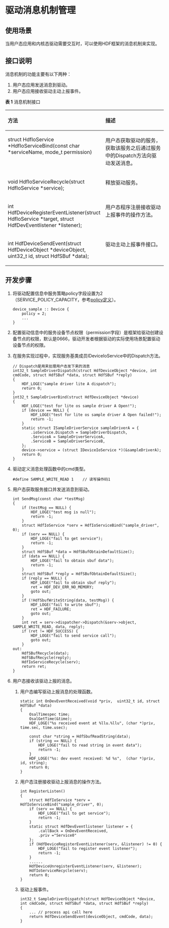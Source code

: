 # 驱动消息机制管理<a name="ZH-CN_TOPIC_0000001052657065"></a>

## 使用场景<a name="section33014541954"></a>

当用户态应用和内核态驱动需要交互时，可以使用HDF框架的消息机制来实现。

## 接口说明<a name="section538852311616"></a>

消息机制的功能主要有以下两种：

1.  用户态应用发送消息到驱动。
2.  用户态应用接收驱动主动上报事件。

**表 1**  消息机制接口

<a name="table208212674114"></a>
<table><thead align="left"><tr id="row08282618416"><th class="cellrowborder" valign="top" width="46.379999999999995%" id="mcps1.2.3.1.1"><p id="p382132664112"><a name="p382132664112"></a><a name="p382132664112"></a>方法</p>
</th>
<th class="cellrowborder" valign="top" width="53.620000000000005%" id="mcps1.2.3.1.2"><p id="p4826264419"><a name="p4826264419"></a><a name="p4826264419"></a>描述</p>
</th>
</tr>
</thead>
<tbody><tr id="row1582426174114"><td class="cellrowborder" valign="top" width="46.379999999999995%" headers="mcps1.2.3.1.1 "><p id="p182341916144420"><a name="p182341916144420"></a><a name="p182341916144420"></a>struct HdfIoService *HdfIoServiceBind(const char *serviceName, mode_t permission)</p>
</td>
<td class="cellrowborder" valign="top" width="53.620000000000005%" headers="mcps1.2.3.1.2 "><p id="p58272614113"><a name="p58272614113"></a><a name="p58272614113"></a>用户态获取驱动的服务，获取该服务之后通过服务中的Dispatch方法向驱动发送消息。</p>
</td>
</tr>
<tr id="row578565084913"><td class="cellrowborder" valign="top" width="46.379999999999995%" headers="mcps1.2.3.1.1 "><p id="p15786185024918"><a name="p15786185024918"></a><a name="p15786185024918"></a>void HdfIoServiceRecycle(struct HdfIoService *service);</p>
</td>
<td class="cellrowborder" valign="top" width="53.620000000000005%" headers="mcps1.2.3.1.2 "><p id="p47861750154912"><a name="p47861750154912"></a><a name="p47861750154912"></a>释放驱动服务。</p>
</td>
</tr>
<tr id="row1382112617413"><td class="cellrowborder" valign="top" width="46.379999999999995%" headers="mcps1.2.3.1.1 "><p id="p482182611415"><a name="p482182611415"></a><a name="p482182611415"></a>int HdfDeviceRegisterEventListener(struct HdfIoService *target, struct HdfDevEventlistener *listener);</p>
</td>
<td class="cellrowborder" valign="top" width="53.620000000000005%" headers="mcps1.2.3.1.2 "><p id="p18825261412"><a name="p18825261412"></a><a name="p18825261412"></a>用户态程序注册接收驱动上报事件的操作方法。</p>
</td>
</tr>
<tr id="row498956124019"><td class="cellrowborder" valign="top" width="46.379999999999995%" headers="mcps1.2.3.1.1 "><p id="p6412911184019"><a name="p6412911184019"></a><a name="p6412911184019"></a>int HdfDeviceSendEvent(struct HdfDeviceObject *deviceObject, uint32_t id, struct HdfSBuf *data);</p>
</td>
<td class="cellrowborder" valign="top" width="53.620000000000005%" headers="mcps1.2.3.1.2 "><p id="p1698915634018"><a name="p1698915634018"></a><a name="p1698915634018"></a>驱动主动上报事件接口。</p>
</td>
</tr>
</tbody>
</table>

## 开发步骤<a name="section946912121153"></a>

1.  将驱动配置信息中服务策略policy字段设置为2（SERVICE\_POLICY\_CAPACITY，参考[policy定义](驱动服务管理.md)）。

    ```
    device_sample :: Device {
        policy = 2;
        ...
    }
    ```

2.  配置驱动信息中的服务设备节点权限（permission字段）是框架给驱动创建设备节点的权限，默认是0666，驱动开发者根据驱动的实际使用场景配置驱动设备节点的权限。
3.  在服务实现过程中，实现服务基类成员IDeviceIoService中的Dispatch方法。

    ```
    // Dispatch是用来处理用户态发下来的消息
    int32_t SampleDriverDispatch(struct HdfDeviceObject *device, int cmdCode, struct HdfSBuf *data, struct HdfSBuf *reply)
    {
        HDF_LOGE("sample driver lite A dispatch");
        return 0;
    }
    int32_t SampleDriverBind(struct HdfDeviceObject *device)
    {
        HDF_LOGE("test for lite os sample driver A Open!");
        if (device == NULL) {
            HDF_LOGE("test for lite os sample driver A Open failed!");
            return -1;
        }
        static struct ISampleDriverService sampleDriverA = {
            .ioService.Dispatch = SampleDriverDispatch,
            .ServiceA = SampleDriverServiceA,
            .ServiceB = SampleDriverServiceB,
        };
        device->service = (struct IDeviceIoService *)(&sampleDriverA);
        return 0;
    }
    ```

4.  驱动定义消息处理函数中的cmd类型。

    ```
    #define SAMPLE_WRITE_READ 1    // 读写操作码1
    ```

5.  用户态获取服务接口并发送消息到驱动。

    ```
    int SendMsg(const char *testMsg)
    {
        if (testMsg == NULL) {
            HDF_LOGE("test msg is null");
            return -1;
        }
        struct HdfIoService *serv = HdfIoServiceBind("sample_driver", 0);
        if (serv == NULL) {
            HDF_LOGE("fail to get service");
            return -1;
        }
        struct HdfSBuf *data = HdfSBufObtainDefaultSize();
        if (data == NULL) {
            HDF_LOGE("fail to obtain sbuf data");
            return -1;
        }
        struct HdfSBuf *reply = HdfSBufObtainDefaultSize();
        if (reply == NULL) {
            HDF_LOGE("fail to obtain sbuf reply");
            ret = HDF_DEV_ERR_NO_MEMORY;
            goto out;
        }
        if (!HdfSbufWriteString(data, testMsg)) {
            HDF_LOGE("fail to write sbuf");
            ret = HDF_FAILURE;
            goto out;
        }
        int ret = serv->dispatcher->Dispatch(&serv->object, SAMPLE_WRITE_READ, data, reply);
        if (ret != HDF_SUCCESS) {
            HDF_LOGE("fail to send service call");
            goto out;
        }
    out:
        HdfSBufRecycle(data);
        HdfSBufRecycle(reply);
        HdfIoServiceRecycle(serv);
        return ret;
    }
    ```

6.  用户态接收该驱动上报的消息。
    1.  用户态编写驱动上报消息的处理函数。

        ```
        static int OnDevEventReceived(void *priv,  uint32_t id, struct HdfSBuf *data)
        {
            OsalTimespec time;
            OsalGetTime(&time);
            HDF_LOGE("%s received event at %llu.%llu", (char *)priv, time.sec, time.usec);
        
            const char *string = HdfSbufReadString(data);
            if (string == NULL) {
                HDF_LOGE("fail to read string in event data");
                return -1;
            }
            HDF_LOGE("%s: dev event received: %d %s",  (char *)priv, id, string);
            return 0;
        }
        ```

    2.  用户态注册接收驱动上报消息的操作方法。

        ```
        int RegisterListen()
        {
            struct HdfIoService *serv = HdfIoServiceBind("sample_driver", 0);
            if (serv == NULL) {
                HDF_LOGE("fail to get service");
                return -1;
            }
            static struct HdfDevEventlistener listener = {
                .callBack = OnDevEventReceived,
                .priv ="Service0"
            };
            if (HdfDeviceRegisterEventListener(serv, &listener) != 0) {
                HDF_LOGE("fail to register event listener");
                return -1;
            }
            ......
            HdfDeviceUnregisterEventListener(serv, &listener);
            HdfIoServiceRecycle(serv);
            return 0;
        }
        ```

    3.  驱动上报事件。

        ```
        int32_t SampleDriverDispatch(struct HdfDeviceObject *device, int cmdCode, struct HdfSBuf *data, struct HdfSBuf *reply)
        {
            ... // process api call here
            return HdfDeviceSendEvent(deviceObject, cmdCode, data);
        }
        ```




